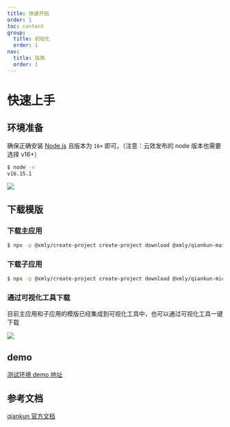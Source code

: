```yaml
---
title: 快速开始
order: 1
toc: content
group:
  title: 初始化
  order: 1
nav:
  title: 指南
  order: 1
---
```


# 快速上手

## 环境准备

确保正确安装 [Node.js](https://nodejs.org/en) 且版本为 `16+` 即可。（注意：云效发布的 node 版本也需要选择 v16+）

```bash
$ node -v
v16.15.1
```

![](images/node-version.png)

## 下载模版

### 下载主应用

```bash
$ npx -p @xmly/create-project create-project download @xmly/qiankun-main-template
```

### 下载子应用

```bash
$ npx -p @xmly/create-project create-project download @xmly/qiankun-mic-template
```

### 通过可视化工具下载

目前主应用和子应用的模版已经集成到可视化工具中，也可以通过可视化工具一键下载

![](images/down-by-ele.png)

## demo

[测试环境 demo 地址](https://ops.test.xxx.com/gatekeeper/qiankun-main-app)

## 参考文档

[qiankun 官方文档](https://qiankun.umijs.org/zh)
